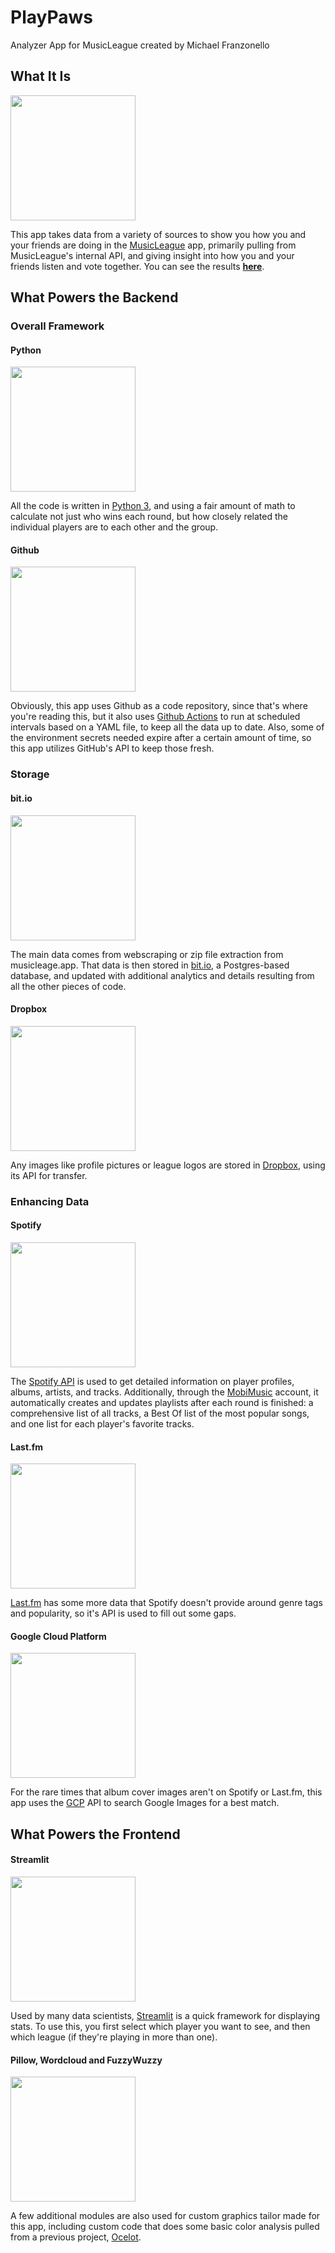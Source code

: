 # PlayPaws
Analyzer App for MusicLeague created by Michael Franzonello

## What It Is

<img src="https://www.dropbox.com/s/u4t1p0xz5qcs5ia/musicleague.png?raw=1" width="200" height="200"/>

This app takes data from a variety of sources to show you how you and your friends are doing in the [MusicLeague](https://app.musicleague.com/) app, primarily pulling from MusicLeague's internal API, and giving insight into how you and your friends listen and vote together. You can see the results **[here](https://mfranzonello-playpaws-play-rzhfts.streamlitapp.com/)**.

## What Powers the Backend

### Overall Framework

#### Python

<img src="https://www.dropbox.com/s/5av6c31zg1xxk6i/python.png?raw=1" width="200" height="200"/>

All the code is written in [Python 3](https://www.python.org/), and using a fair amount of math to calculate not just who wins each round, but how closely related the individual players are to each other and the group.

#### Github

<img src="https://www.dropbox.com/s/qe27d4l16f3383o/github.png?raw=1" width="200" height="200"/>

Obviously, this app uses Github as a code repository, since that's where you're reading this, but it also uses [Github Actions](https://github.com/features/actions) to run at scheduled intervals based on a YAML file, to keep all the data up to date. Also, some of the environment secrets needed expire after a certain amount of time, so this app utilizes GitHub's API to keep those fresh.

### Storage

#### bit.io

<img src="https://www.dropbox.com/s/xoobngrgjsoklw4/bitio.png?raw=1" width="200" height="200"/>

The main data comes from webscraping or zip file extraction from musicleage.app. That data is then stored in [bit.io](https://bit.io/mfranzonello/playpaws), a Postgres-based database, and updated with additional analytics and details resulting from all the other pieces of code.

#### Dropbox

<img src="https://www.dropbox.com/s/0xume6363vhx2l8/dropbox.png?raw=1" width="200" height="200"/>

Any images like profile pictures or league logos are stored in [Dropbox](https://www.dropbox.com/lp/developers), using its API for transfer.

### Enhancing Data

#### Spotify

<img src="https://www.dropbox.com/s/6o3bn708bg2zils/spotify.png?raw=1" width="200" height="200"/>

The [Spotify API](https://developer.spotify.com/documentation/web-api/) is used to get detailed information on player profiles, albums, artists, and tracks. Additionally, through the [MobiMusic](https://open.spotify.com/user/12125687151?si=64536d1157d642e9) account, it automatically creates and updates playlists after each round is finished: a comprehensive list of all tracks, a Best Of list of the most popular songs, and one list for each player's favorite tracks.

#### Last.fm

<img src="https://www.dropbox.com/s/86wrhqokk4ikaxf/lastfm.png?raw=1" width="200" height="200"/>

[Last.fm](https://www.last.fm/api) has some more data that Spotify doesn't provide around genre tags and popularity, so it's API is used to fill out some gaps.

#### Google Cloud Platform

<img src="https://www.dropbox.com/s/fj4yn82h2cbbe0b/gcp.png?raw=1" width="200" height="200"/>

For the rare times that album cover images aren't on Spotify or Last.fm, this app uses the [GCP](https://cloud.google.com/apis/docs/overview) API to search Google Images for a best match.

## What Powers the Frontend

#### Streamlit

<img src="https://www.dropbox.com/s/w398q75lbai63zk/streamlit.png?raw=1" width="200" height="200"/>

Used by many data scientists, [Streamlit](https://streamlit.io/) is a quick framework for displaying stats. To use this, you first select which player you want to see, and then which league (if they're playing in more than one).

#### Pillow, Wordcloud and FuzzyWuzzy

<img src="https://www.dropbox.com/s/76rke37rftotwn3/pillow.png?raw=1" width="200" height="200"/>

A few additional modules are also used for custom graphics tailor made for this app, including custom code that does some basic color analysis pulled from a previous project, [Ocelot](https://github.com/mfranzonello/ocelot).
